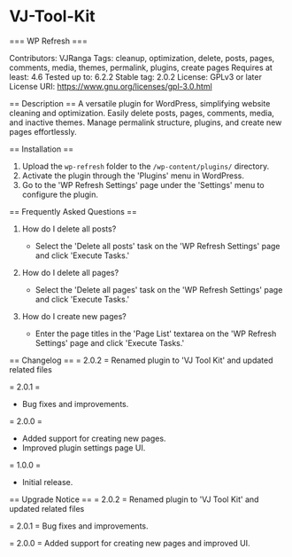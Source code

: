 # VJ-Tool-Kit

=== WP Refresh ===

Contributors: VJRanga
Tags: cleanup, optimization, delete, posts, pages, comments, media, themes, permalink, plugins, create pages
Requires at least: 4.6
Tested up to: 6.2.2
Stable tag: 2.0.2
License: GPLv3 or later
License URI: https://www.gnu.org/licenses/gpl-3.0.html

== Description ==
A versatile plugin for WordPress, simplifying website cleaning and optimization. Easily delete posts, pages, comments, media, and inactive themes. Manage permalink structure, plugins, and create new pages effortlessly.

== Installation ==
1. Upload the `wp-refresh` folder to the `/wp-content/plugins/` directory.
2. Activate the plugin through the 'Plugins' menu in WordPress.
3. Go to the 'WP Refresh Settings' page under the 'Settings' menu to configure the plugin.

== Frequently Asked Questions ==
1. How do I delete all posts?
   - Select the 'Delete all posts' task on the 'WP Refresh Settings' page and click 'Execute Tasks.'

2. How do I delete all pages?
   - Select the 'Delete all pages' task on the 'WP Refresh Settings' page and click 'Execute Tasks.'

3. How do I create new pages?
   - Enter the page titles in the 'Page List' textarea on the 'WP Refresh Settings' page and click 'Execute Tasks.'

== Changelog ==
= 2.0.2 =
Renamed plugin to 'VJ Tool Kit' and updated related files

= 2.0.1 =
- Bug fixes and improvements.

= 2.0.0 =
- Added support for creating new pages.
- Improved plugin settings page UI.

= 1.0.0 =
- Initial release.

== Upgrade Notice ==
= 2.0.2 =
Renamed plugin to 'VJ Tool Kit' and updated related files

= 2.0.1 =
Bug fixes and improvements.

= 2.0.0 =
Added support for creating new pages and improved UI.
